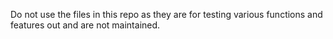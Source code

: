 Do not use the files in this repo as they are for testing
various functions and features out and are not maintained.


